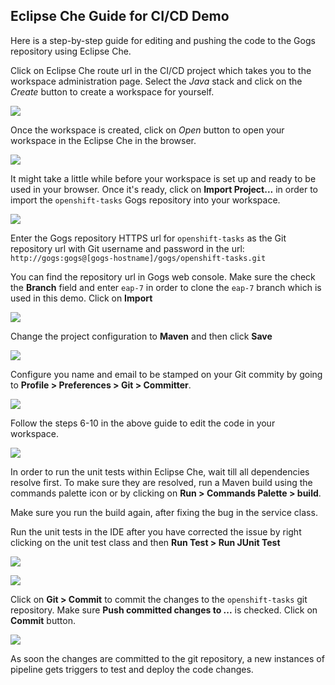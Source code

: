 ## Eclipse Che Guide for CI/CD Demo

Here is a step-by-step guide for editing and pushing the code to the Gogs repository using Eclipse Che.

Click on Eclipse Che route url in the CI/CD project which takes you to the workspace administration page. Select the *Java* stack and click on the *Create* button to create a workspace for yourself.

![](../images/che-create-workspace.png?raw=true)

Once the workspace is created, click on *Open* button to open your workspace in the Eclipse Che in the browser.

![](../images/che-open-workspace.png?raw=true)

It might take a little while before your workspace is set up and ready to be used in your browser. Once it's ready, click on **Import Project...** in order to import the `openshift-tasks` Gogs repository into your workspace.

![](../images/che-import-project.png?raw=true)

Enter the Gogs repository HTTPS url for `openshift-tasks` as the Git repository url with Git username and password in the 
url: <br/>
`http://gogs:gogs@[gogs-hostname]/gogs/openshift-tasks.git`

 You can find the repository url in Gogs web console. Make sure the check the **Branch** field and enter `eap-7` in order to clone the `eap-7` branch which is used in this demo. Click on **Import**

![](../images/che-import-git.png?raw=true)

Change the project configuration to  **Maven** and then click **Save**

![](../images/che-import-maven.png?raw=true)

Configure you name and email to be stamped on your Git commity by going to **Profile > Preferences > Git > Committer**.

![](../images/che-configure-git-name.png?raw=true)

Follow the steps 6-10 in the above guide to edit the code in your workspace. 

![](../images/che-edit-file.png?raw=true)

In order to run the unit tests within Eclipse Che, wait till all dependencies resolve first. To make sure they are resolved, run a Maven build using the commands palette icon or by clicking on **Run > Commands Palette > build**. 

Make sure you run the build again, after fixing the bug in the service class.

Run the unit tests in the IDE after you have corrected the issue by right clicking on the unit test class and then **Run Test > Run JUnit Test**

![](../images/che-run-tests.png?raw=true)

![](../images/che-junit-success.png?raw=true)


Click on **Git > Commit** to commit the changes to the `openshift-tasks` git repository. Make sure **Push committed changes to ...** is checked. Click on **Commit** button.

![](../images/che-commit.png?raw=true)

As soon the changes are committed to the git repository, a new instances of pipeline gets triggers to test and deploy the 
code changes.